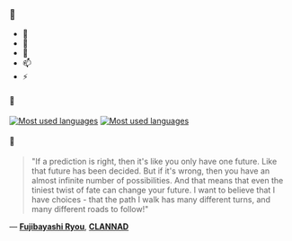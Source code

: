 ### 👋

- 🔭
- 🌱
- 💬
- 📫
- ⚡

#### 🧏

[![Most used languages](https://github-readme-stats-aynah.vercel.app/api/top-langs/?username=aynh&theme=solarized-dark&langs_count=6&layout=compact&hide_title=true)](https://github.com/anuraghazra/github-readme-stats#gh-dark-mode-only)
[![Most used languages](https://github-readme-stats-aynah.vercel.app/api/top-langs/?username=aynh&theme=solarized-light&langs_count=6&layout=compact&hide_title=true)](https://github.com/anuraghazra/github-readme-stats#gh-light-mode-only)

#### 💬

> "If a prediction is right, then it's like you only have one future. Like that future has been decided. But if it's wrong, then you have an almost infinite number of possibilities. And that means that even the tiniest twist of fate can change your future. I want to believe that I have choices - that the path I walk has many different turns, and many different roads to follow!"

&mdash; [**Fujibayashi Ryou**](https://myanimelist.net/character.php?q=Fujibayashi%20Ryou&cat=character), [**CLANNAD**](https://myanimelist.net/search/all?q=CLANNAD&cat=all)
